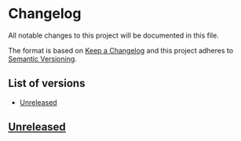 # Changelog
All notable changes to this project will be documented in this file.

The format is based on [Keep a Changelog](http://keepachangelog.com/en/1.0.0/)
and this project adheres to [Semantic Versioning](http://semver.org/spec/v2.0.0.html).

## List of versions
* [Unreleased](#Unreleased)

## [Unreleased]


[Unreleased]: https://github.com/olivierlacan/keep-a-changelog/compare/v0.3.0...v1.0.0
